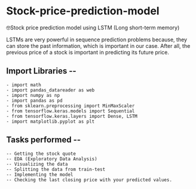 # Stock-price-prediction-model
🤓Stock price prediction model using LSTM (Long short-term memory)

LSTMs are very powerful in sequence prediction problems because, they can store the past information, which is important in our case. 
After all, the previous price of a stock is important in predicting its future price.

## Import Libraries --

    - import math
    - import pandas_datareader as web
    - import numpy as np
    - import pandas as pd
    - from sklearn.preprocessing import MinMaxScaler
    - from tensorflow.keras.models import Sequential
    - from tensorflow.keras.layers import Dense, LSTM
    - import matplotlib.pyplot as plt
    
    
    
  ## Tasks performed --
  
    -- Getting the stock quote
    -- EDA (Exploratory Data Analysis)
    -- Visualizing the data
    -- Splitting the data from train-test
    -- Implementing the model
    -- Checking the last closing price with your predicted values.
    
    
  

